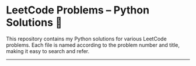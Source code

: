 # LeetCode Problems – Python Solutions 🐍

This repository contains my Python solutions for various LeetCode problems. Each file is named according to the problem number and title, making it easy to search and refer.

---

